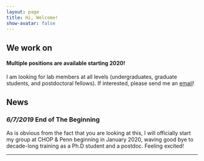 ```yaml
---
layout: page
title: Hi, Welcome!
show-avatar: false
---
```


## We work on<br><span class="typed" style="color:#a50509"></span>

#### Multiple positions are available starting 2020!
I am looking for lab members at all levels (undergraduates, graduate students, and postdoctoral fellows). 
If interested, please send me an [email](mailto:zhouwanding@gmail.com)!

## News
### _6/7/2019_ End of The Beginning
As is obvious from the fact that you are looking at this, I will officially start my group at CHOP & Penn beginning in January 2020, waving good bye to decade-long training as a Ph.D student and a postdoc. Feeling excited!

<!-- --- -->

<!-- <center> -->
<!-- <a class="twitter-timeline" data-width="366" data-height="555" data-theme="dark" data-link-color="#19CF86" href="https://twitter.com/zhouwanding?ref_src=twsrc%5Etfw">Tweets by Wanding</a> <script async src="https://platform.twitter.com/widgets.js" charset="utf-8"></script> -->
<!-- </center> -->

---

<script src="js/jquery-1.11.2.min.js"></script>
<!-- <script src="js/typed.2.0.9.js" type="text/javascript"></script> -->
<script src="https://cdn.jsdelivr.net/npm/typed.js@2.0.9"></script>

<script>
var typed = new Typed('.typed', {
  strings: ["DNA Methylation.", "Epigenetics.", "Informatics.", "Cancer.", "Genomics.", "Machine Learning."],
  typeSpeed: 100,
  backdelay: 2000,
  loop: true
});
</script>
